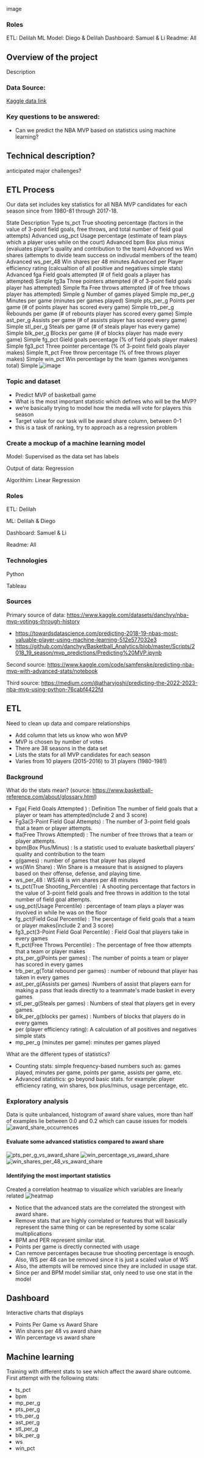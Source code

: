 image

### Roles
ETL: Delilah
ML Model: Diego & Delilah
Dashboard: Samuel & Li
Readme: All

## Overview of the project
Description 

### Data Source:
[Kaggle data link](https://www.kaggle.com/datasets/danchyy/nba-mvp-votings-through-history)

### Key questions to be answered:
- Can we predict the NBA MVP based on statistics using machine learning?

## Technical description?
anticipated major challenges?

## ETL Process
Our data set includes key statistics for all NBA MVP candidates for each season since from 1980-81 through 2017-18.

State	Description	Type
ts_pct	True shooting percentage (factors in the value of 3-point field goals, free throws, and total number of field goal attempts)	Advanced
usg_pct	Usage percentage (estimate of team plays which a player uses while on the court)	Advanced
bpm	Box plus minus (evaluates player's quality and contribution to the team)	Advanced
ws	Win shares (attempts to divide team success on indivudal members of the team)	Advanced
ws_per_48	Win shares per 48 minutes	Advanced
per	Player efficiency rating (calcualtion of all positive and negatives simple stats)	Advanced
fga	Field goals attempted (# of field goals a player has attempted)	Simple
fg3a	Three pointers attempted (# of 3-point field goals player has attempted)	Simple
fta	Free throws attempted (# of free trhows player has attempted)	Simple
g	Number of games played	Simple
mp_per_g	Minutes per game (minutes per games played)	Simple
pts_per_g	Points per game (# of points player has scored every game)	Simple
trb_per_g	Rebounds per game (# of rebounts player has scored every game)	Simple
ast_per_g	Assists per game (# of assists player has scored every game)	Simple
stl_per_g	Steals per game (# of steals player has every game)	Simple
blk_per_g	Blocks per game (# of blocks player has made every game)	Simple
fg_pct	Gield goals percentage (% of field goals player makes)	Simple
fg3_pct	Three pointer percentage (% of 3-point field goals player makes)	Simple
ft_pct	Free throw percentage (% of free throws player makes)	Simple
win_pct	Win percentage by the team (games won/games total)	Simple
![image](https://user-images.githubusercontent.com/112137694/220790365-df2db091-03ec-4cf0-9210-822ffe5d9ffb.png)


### Topic and dataset
- Predict MVP of basketball game
- What is the most important statistic which defines who will be the MVP?
- we’re basically trying to model how the media will vote for players this season
- Target value for our task will be award share column, between 0-1
- this is a task of ranking, try to approach as a regression problem


### Create a mockup of a machine learning model
Model:
Supervised as the data set has labels

Output of data:
Regression

Algorithim:
Linear Regression

### Roles
ETL: Delilah 

ML: Delilah & Diego

Dashboard: Samuel & Li

Readme: All

### Technologies
Python

Tableau

### Sources
Primary source of data: https://www.kaggle.com/datasets/danchyy/nba-mvp-votings-through-history
- https://towardsdatascience.com/predicting-2018-19-nbas-most-valuable-player-using-machine-learning-512e577032e3
- https://github.com/danchyy/Basketball_Analytics/blob/master/Scripts/2018_19_season/mvp_predictions/Predicting%20MVP.ipynb

Second source: https://www.kaggle.com/code/samfenske/predicting-nba-mvp-with-advanced-stats/notebook

Third source: https://medium.com/@atharvjoshi/predicting-the-2022-2023-nba-mvp-using-python-76cabf4422fd

## ETL
Need to clean up data and compare relationships
- Add column that lets us know who won MVP
- MVP is chosen by number of votes
- There are 38 seasons in the data set
- Lists the stats for all MVP candidates for each season
- Varies from 10 players (2015-2016) to 31 players (1980-1981)

### Background
What do the stats mean? (source: https://www.basketball-reference.com/about/glossary.html)
- Fga( Field Goals Attempted ) : Definition The number of field goals that a player or team has attempted(include 2 and 3 score)
- Fg3a(3-Point Field Goal Attempts) : The number of 3-point field goals that a team or player attempts.
- fta(Free Throws Attempted) : The number of free throws that a team or player attempts.
- bpm(Box Plus/Minus) : Is a statistic used to evaluate basketball players’ quality and contribution to the team
- g(games) : number of games that player has played
- ws(Win Share) : Win Share is a measure that is assigned to players based on their offense, defense, and playing time.
- ws_per_48 : WS/48 is win shares per 48 minutes
- ts_pct(True Shooting_Percentile) : A shooting percentage that factors in the value of 3-point field goals and free throws in addition to the total number of field goal attempts.
- usg_pct(Usage Percentile) : percentage of team plays a player was involved in while he was on the floor
- fg_pct(Field Goal Percentile) :  The percentage of field goals that a team or player makes(include 2 and 3 score)
- fg3_pct(3-Point Field Goal Percentile) : Field Goal that players take in every games
- ft_pct(Free Throws Percentile) : The percentage of free thow attempts that a team or player makes
- pts_per_g(Points per games) : The number of points a team or player has scored in every games
- trb_per_g(Total rebound per games) : number of rebound that player has taken in every games
- ast_per_g(Assists per games) :Numbers of assist that players earn for making a pass that leads directly to a teammate's made basket in every games
- stl_per_g(Steals per games) : Numbers of steal that players get in every games.
- blk_per_g(blocks per games) : Numbers of blocks that players do in every games
- per (player efficiency rating): A calculation of all positives and negatives simple stats
- mp_per_g (minutes per game): minutes per games played

What are the different types of statistics?
- Counting stats: simple frequency-based numbers such as: games played, minutes per game, points per game, assists per game, etc.
- Advanced statistics: go beyond basic stats. for example: player efficiency rating, win shares, box plus/minus, usage percentage, etc.

### Exploratory analysis

Data is quite unbalanced, histogram of award share values, more than half of examples lie between 0.0 and 0.2 which can cause issues for models
![award_share_occurrences](https://user-images.githubusercontent.com/112137694/217980130-8ae3fd2a-71aa-43cd-8cbb-38d4a3c3e578.png)

#### Evaluate some advanced statistics compared to award share
![pts_per_g_vs_award_share](https://user-images.githubusercontent.com/112137694/217980144-82d77897-827c-46a8-9789-841b12a11b9d.png)
![win_percentage_vs_award_share](https://user-images.githubusercontent.com/112137694/217980156-d36a0d97-0d4a-4c84-a208-cd0bf5a385b3.png)
![win_shares_per_48_vs_award_share](https://user-images.githubusercontent.com/112137694/217980162-bc34f769-dfc9-4cd9-846f-af388d80a8ba.png)

#### Identifying the most important statistics
Created a correlation heatmap to visualize which variables are linearly related
![heatmap](https://user-images.githubusercontent.com/112137694/217980171-486b2ecc-add0-4bde-963a-86c66bfb59ef.png)

- Notice that the advanced stats are the correlated the strongest with award share.
- Remove stats that are highly correlated or features that will basically represent the same thing or can be represented by some scalar multiplications
- BPM and PER represent similar stat.
- Points per game is directly connected with usage
- Can remove percentages because true shooting percentage is enough. Also, WS per 48 can be removed since it is just a scaled value of WS
- Also, the attempts will be removed since they are included in usage stat.
- Since per and BPM model similiar stat, only need to use one stat in the model

## Dashboard
Interactive charts that displays 
- Points Per Game vs Award Share
- Win shares per 48 vs award share
- Win percentage vs award share

## Machine learning
Training with different stats to see which affect the award share outcome.
First attempt with the following stats:
- ts_pct
- bpm
- mp_per_g
- pts_per_g
- trb_per_g
- ast_per_g
- stl_per_g
- blk_per_g
- ws
- win_pct


